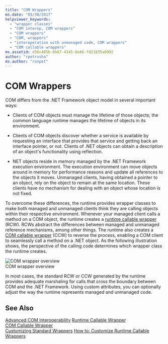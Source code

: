 ```yaml
---
title: "COM Wrappers"
ms.date: "03/30/2017"
helpviewer_keywords: 
  - "wrapper classes"
  - "COM interop, COM wrappers"
  - "COM wrappers"
  - "COM, wrappers"
  - "interoperation with unmanaged code, COM wrappers"
  - "COM callable wrappers"
ms.assetid: e56c485b-6b67-4345-8e66-fd21835a6092
author: "rpetrusha"
ms.author: "ronpet"
---
```

# COM Wrappers
COM differs from the .NET Framework object model in several important ways:  
  
-   Clients of COM objects must manage the lifetime of those objects; the common language runtime manages the lifetime of objects in its environment.  
  
-   Clients of COM objects discover whether a service is available by requesting an interface that provides that service and getting back an interface pointer, or not. Clients of .NET objects can obtain a description of an object's functionality using reflection.  
  
-   NET objects reside in memory managed by the .NET Framework execution environment. The execution environment can move objects around in memory for performance reasons and update all references to the objects it moves. Unmanaged clients, having obtained a pointer to an object, rely on the object to remain at the same location. These clients have no mechanism for dealing with an object whose location is not fixed.  
  
 To overcome these differences, the runtime provides wrapper classes to make both managed and unmanaged clients think they are calling objects within their respective environment. Whenever your managed client calls a method on a COM object, the runtime creates a [runtime callable wrapper](runtime-callable-wrapper.md) (RCW). RCWs abstract the differences between managed and unmanaged reference mechanisms, among other things. The runtime also creates a [COM callable wrapper](com-callable-wrapper.md) (CCW) to reverse the process, enabling a COM client to seamlessly call a method on a .NET object. As the following illustration shows, the perspective of the calling code determines which wrapper class the runtime creates.  
  
 ![COM wrapper overview](media/bidirectional.gif "bidirectional")  
COM wrapper overview  
  
 In most cases, the standard RCW or CCW generated by the runtime provides adequate marshaling for calls that cross the boundary between COM and the .NET Framework. Using custom attributes, you can optionally adjust the way the runtime represents managed and unmanaged code.  
  
## See Also  
 [Advanced COM Interoperability](https://msdn.microsoft.com/library/3ada36e5-2390-4d70-b490-6ad8de92f2fb(v=vs.100))  
 [Runtime Callable Wrapper](runtime-callable-wrapper.md)  
 [COM Callable Wrapper](com-callable-wrapper.md)  
 [Customizing Standard Wrappers](https://msdn.microsoft.com/library/c40d089b-6a3c-41b5-a20d-d760c215e49d(v=vs.100))  
 [How to: Customize Runtime Callable Wrappers](https://msdn.microsoft.com/library/4a4bb3da-4d60-4517-99f2-78d46a681732(v=vs.100))
